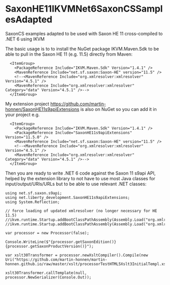 # SaxonHE11IKVMNet6SaxonCSSamplesAdapted
SaxonCS examples adapted to be used with Saxon HE 11 cross-compiled to .NET 6 using IKVM


The basic usage is to to install the NuGet package IKVM.Maven.Sdk to be able to pull in the Saxon HE 11 (e.g. 11.5) directly from Maven:
```
  <ItemGroup>
    <PackageReference Include="IKVM.Maven.Sdk" Version="1.4.1" />
    <MavenReference Include="net.sf.saxon:Saxon-HE" version="11.5" />
    <!--<MavenReference Include="org.xmlresolver:xmlresolver" Version="4.5.1" />
    <MavenReference Include="org.xmlresolver:xmlresolver" Category="data" Version="4.5.1" />-->
  </ItemGroup>
```

My extension project https://github.com/martin-honnen/SaxonHE11s9apiExtensions is also on NuGet so you can add it in your project e.g.

```
  <ItemGroup>
    <PackageReference Include="IKVM.Maven.Sdk" Version="1.4.1" />
    <PackageReference Include="SaxonHE11s9apiExtensions" Version="11.5.0" />
    <MavenReference Include="net.sf.saxon:Saxon-HE" version="11.5" />
    <!--<MavenReference Include="org.xmlresolver:xmlresolver" Version="4.5.1" />
    <MavenReference Include="org.xmlresolver:xmlresolver" Category="data" Version="4.5.1" />-->
  </ItemGroup>
```

Then you are ready to write .NET 6 code against the Saxon 11 s9api API, helped by the extension library to not have to use most Java classes for input/output/URIs/URLs but to be able to use relevant .NET classes:

```
using net.sf.saxon.s9api;
using net.liberty_development.SaxonHE11s9apiExtensions;
using System.Reflection;

// force loading of updated xmlresolver (no longer necessary for HE 11.5)
//ikvm.runtime.Startup.addBootClassPathAssembly(Assembly.Load("org.xmlresolver.xmlresolver"));
//ikvm.runtime.Startup.addBootClassPathAssembly(Assembly.Load("org.xmlresolver.xmlresolver_data"));

var processor = new Processor(false);

Console.WriteLine($"{processor.getSaxonEdition()} {processor.getSaxonProductVersion()}");

var xslt30Transformer = processor.newXsltCompiler().Compile(new Uri("https://github.com/martin-honnen/martin-honnen.github.io/raw/master/xslt/processorTestHTML5Xslt3InitialTempl.xsl")).load30();

xslt30Transformer.callTemplate(null, processor.NewSerializer(Console.Out));
```
